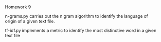  Homework 9

n-grams.py carries out the n gram algorithm to identify the language of origin of a given text file.

tf-idf.py implements a metric to identify the most distinctive word in a given text file

